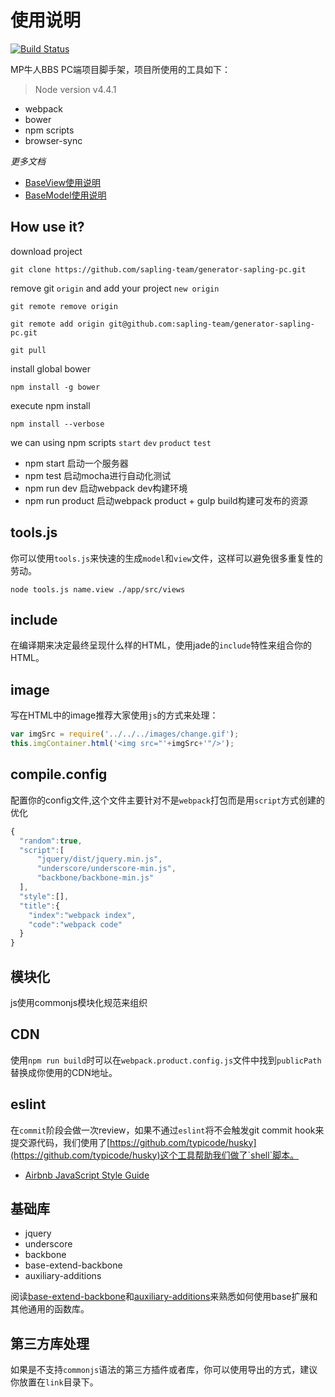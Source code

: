 # 使用说明

[![Build Status](https://travis-ci.org/sapling-team/generator-sapling-pc.svg?branch=master)](https://travis-ci.org/sapling-team/generator-sapling-pc)

MP牛人BBS  PC端项目脚手架，项目所使用的工具如下：

> Node version v4.4.1

- webpack
- bower
- npm scripts
- browser-sync


*更多文档*

*	[BaseView使用说明](https://github.com/yuanxj1024/backbone-website/blob/master/doc/baseview%E4%BD%BF%E7%94%A8%E8%AF%B4%E6%98%8E.md)
*	[BaseModel使用说明](https://github.com/yuanxj1024/backbone-website/blob/master/doc/basemodel%E4%BD%BF%E7%94%A8%E8%AF%B4%E6%98%8E.md)


## How use it?

download project

	git clone https://github.com/sapling-team/generator-sapling-pc.git

remove git `origin` and add your project `new origin`

	git remote remove origin

	git remote add origin git@github.com:sapling-team/generator-sapling-pc.git

	git pull

install global bower

    npm install -g bower

execute npm install

	npm install --verbose


we can using npm scripts `start` `dev` `product` `test`

- npm start 启动一个服务器
- npm test 启动mocha进行自动化测试
- npm run dev 启动webpack dev构建环境
- npm run product 启动webpack product + gulp build构建可发布的资源

## tools.js

你可以使用`tools.js`来快速的生成`model`和`view`文件，这样可以避免很多重复性的劳动。

	node tools.js name.view ./app/src/views

## include

在编译期来决定最终呈现什么样的HTML，使用jade的`include`特性来组合你的HTML。

## image

写在HTML中的image推荐大家使用`js`的方式来处理：

```JavaScript
var imgSrc = require('../../../images/change.gif');
this.imgContainer.html('<img src="'+imgSrc+'"/>');
```

## compile.config

配置你的config文件,这个文件主要针对不是`webpack`打包而是用`script`方式创建的优化

```JavaScript
{
  "random":true,
  "script":[
      "jquery/dist/jquery.min.js",
      "underscore/underscore-min.js",
      "backbone/backbone-min.js"
  ],
  "style":[],
  "title":{
    "index":"webpack index",
    "code":"webpack code"
  }
}
```

## 模块化

js使用commonjs模块化规范来组织

## CDN

使用`npm run build`时可以在`webpack.product.config.js`文件中找到`publicPath`替换成你使用的CDN地址。

## eslint

在`commit`阶段会做一次review，如果不通过`eslint`将不会触发git commit hook来提交源代码，我们使用了[https://github.com/typicode/husky](https://github.com/typicode/husky)这个工具帮助我们做了`shell`脚本。

- [Airbnb JavaScript Style Guide](https://github.com/airbnb/javascript/tree/master/es5)

## 基础库

- jquery
- underscore
- backbone
- base-extend-backbone
- auxiliary-additions

阅读[base-extend-backbone](https://github.com/sapling-team/base-extend-backbone)和[auxiliary-additions](https://github.com/sapling-team/auxiliary-additions)来熟悉如何使用base扩展和其他通用的函数库。

## 第三方库处理

如果是不支持`commonjs`语法的第三方插件或者库，你可以使用导出的方式，建议你放置在`link`目录下。
